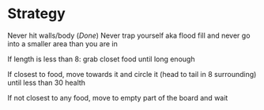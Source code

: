 # Strategy 

Never hit walls/body (*Done*)
Never trap yourself 
aka flood fill and never go into a smaller area than you are in

If length is less than 8: 
grab closet food until long enough

If closest to food,
move towards it and circle it (head to tail in 8 surrounding)
until less than 30 health 

If not closest to any food, 
move to empty part of the board and wait

